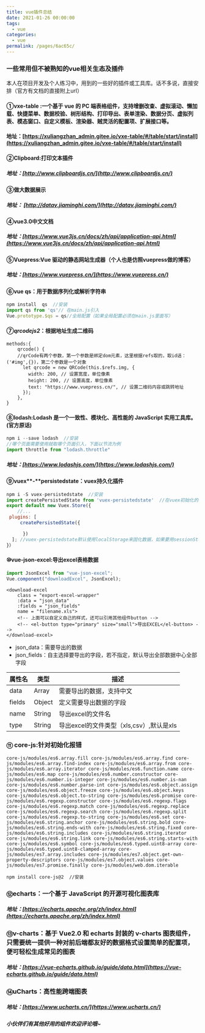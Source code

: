 ```yaml
---
title: vue插件总结
date: 2021-01-26 00:00:00
tags: 
  - vue
categories: 
  - vue
permalink: /pages/6ac65c/
---
```


### 一些常用但不被熟知的vue相关生态及插件

本人在项目开发及个人练习中，用到的一些好的插件或工具库。话不多说，直接安排（官方有文档的直接附上url）



#### ①vxe-table :一个基于 vue 的 PC 端表格组件，支持增删改查、虚拟滚动、懒加载、快捷菜单、数据校验、树形结构、打印导出、表单渲染、数据分页、虚拟列表、模态窗口、自定义模板、渲染器、贼灵活的配置项、扩展接口等。

#### 地址：[https://xuliangzhan_admin.gitee.io/vxe-table/#/table/start/install](https://xuliangzhan_admin.gitee.io/vxe-table/#/table/start/install)



#### ②Clipboard:打印文本插件

##### 地址：[http://www.clipboardjs.cn/](http://www.clipboardjs.cn/)



#### ③做大数据展示 

##### 地址：  [http://datav.jiaminghi.com/](http://datav.jiaminghi.com/)



#### ④vue3.0中文文档

##### 地址：[https://www.vue3js.cn/docs/zh/api/application-api.html](https://www.vue3js.cn/docs/zh/api/application-api.html)



#### ⑤Vuepress:Vue 驱动的静态网站生成器（个人也是仿照vuepress做的博客）

##### 地址：[https://www.vuepress.cn/](https://www.vuepress.cn/)



#### ⑥vue qs：用于数据序列化或解析字符串

```js
npm install  qs  //安装
import qs from 'qs'// 在main.js引入
Vue.prototype.$qs = qs//全局配置（如果全局配置必须在main.js里面写）
```

#### ⑦*qrcodejs2*：根据地址生成二维码

```vue
methods:{
	qrcode() {
	//qrCode有两个参数，第一个参数是绑定dom元素，这里根据refs取的，取id话：('#img',{})，第二个参数是一个对象
      let qrcode = new QRCode(this.$refs.img, {
        width: 200, // 设置宽度，单位像素
        height: 200, // 设置高度，单位像素
        text: "https://www.vuepress.cn/", // 设置二维码内容或跳转地址
      });
    },
}
```

#### ⑧lodash:Lodash 是一个一致性、模块化、高性能的 JavaScript 实用工具库。(官方原话)

```js
npm i --save lodash  //安装
//哪个页面需要使用就取哪个页面引入，下面以节流为例
import throttle from "lodash.throttle"
```

##### 地址：[https://www.lodashjs.com/](https://www.lodashjs.com/)



#### ⑨vuex**-**persistedstate：vuex持久化插件

```js
npm i -S vuex-persistedstate  //安装
import createPersistedState from 'vuex-persistedstate'  //在vuex初始化的时候，作为组件引入
export default new Vuex.Store({
	//...
 plugins: [
     createPersistedState({

      })
  ]; //vuex-persistedstate默认使用localStorage来固化数据，如果要用sessionStorage，则createPersistedState({storage: window.sessionStorage})
}）
```



#### ⑩vue-json-excel:导出excel表格数据

```js
import JsonExcel from "vue-json-excel";
Vue.component("downloadExcel", JsonExcel);
```

```vue
<download-excel
    class = "export-excel-wrapper"
    :data = "json_data"
    :fields = "json_fields"
    name = "filename.xls">
    <!-- 上面可以自定义自己的样式，还可以引用其他组件button -->
    <!-- <el-button type="primary" size="small">导出EXCEL</el-button> -->
</download-excel>
```

- json_data：需要导出的数据
- json_fields：自主选择要导出的字段，若不指定，默认导出全部数据中心全部字段

| 属性名 | 类型   | 描述                                     |
| ------ | ------ | ---------------------------------------- |
| data   | Array  | 需要导出的数据，支持中文                 |
| fields | Object | 定义需要导出数据的字段                   |
| name   | String | 导出excel的文件名                        |
| type   | String | 导出excel的文件类型（xls,csv）,默认是xls |

### ⑪ core-js:针对初始化报错

```
core-js/modules/es6.array.fill core-js/modules/es6.array.find core-js/modules/es6.array.find-index core-js/modules/es6.array.from core-js/modules/es6.array.iterator core-js/modules/es6.function.name core-js/modules/es6.map core-js/modules/es6.number.constructor core-js/modules/es6.number.is-integer core-js/modules/es6.number.is-nan core-js/modules/es6.number.parse-int core-js/modules/es6.object.assign core-js/modules/es6.object.freeze core-js/modules/es6.object.keys core-js/modules/es6.object.to-string core-js/modules/es6.promise core-js/modules/es6.regexp.constructor core-js/modules/es6.regexp.flags core-js/modules/es6.regexp.match core-js/modules/es6.regexp.replace core-js/modules/es6.regexp.search core-js/modules/es6.regexp.split core-js/modules/es6.regexp.to-string core-js/modules/es6.set core-js/modules/es6.string.anchor core-js/modules/es6.string.bold core-js/modules/es6.string.ends-with core-js/modules/es6.string.fixed core-js/modules/es6.string.includes core-js/modules/es6.string.iterator core-js/modules/es6.string.link core-js/modules/es6.string.starts-with core-js/modules/es6.symbol core-js/modules/es6.typed.uint8-array core-js/modules/es6.typed.uint8-clamped-array core-js/modules/es7.array.includes core-js/modules/es7.object.get-own-property-descriptors core-js/modules/es7.object.values core-js/modules/es7.promise.finally core-js/modules/web.dom.iterable
```

```
npm install core-js@2  //安装
```



### ⑫echarts：一个基于 JavaScript 的开源可视化图表库

##### 地址：[https://echarts.apache.org/zh/index.html](https://echarts.apache.org/zh/index.html)



### ⑬v-charts：基于 Vue2.0 和 echarts 封装的 v-charts 图表组件，只需要统一提供一种对前后端都友好的数据格式设置简单的配置项，便可轻松生成常见的图表

##### 地址：[https://vue-echarts.github.io/guide/data.html](https://vue-echarts.github.io/guide/data.html)



### ⑭uCharts：高性能跨端图表

##### 地址：[https://www.ucharts.cn/](https://www.ucharts.cn/)

##### 小伙伴们有其他好用的组件欢迎评论哦~